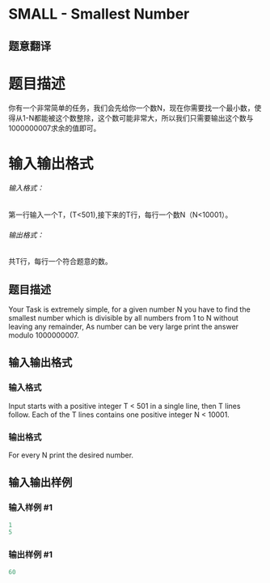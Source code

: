 # SMALL - Smallest Number

## 题意翻译

# 题目描述

你有一个非常简单的任务，我们会先给你一个数N，现在你需要找一个最小数，使得从1-N都能被这个数整除，这个数可能非常大，所以我们只需要输出这个数与1000000007求余的值即可。

# 输入输出格式

###### 输入格式：

第一行输入一个T，(T<501),接下来的T行，每行一个数N（N<10001）。

###### 输出格式：

共T行，每行一个符合题意的数。

## 题目描述

Your Task is extremely simple, for a given number N you have to find the smallest number which is divisible by all numbers from 1 to N without leaving any remainder, As number can be very large print the answer modulo 1000000007.

## 输入输出格式

### 输入格式

Input starts with a positive integer T < 501 in a single line, then T lines follow. Each of the T lines contains one positive integer N < 10001.

### 输出格式

For every N print the desired number.

## 输入输出样例

### 输入样例 #1

```cpp
1
5
```


### 输出样例 #1

```cpp
60
```


